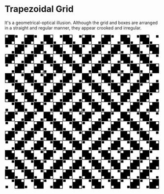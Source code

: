 # Trapezoidal Grid

It's a geometrical-optical illusion. Although the grid and boxes are arranged in a straight and regular manner, they appear crooked and irregular.

![Output](assets/output.png "Output")
